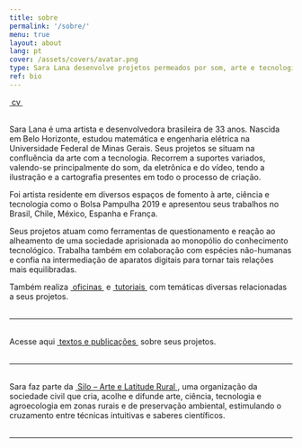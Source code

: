 ```yaml
---
title: sobre
permalink: '/sobre/'
menu: true
layout: about
lang: pt
cover: /assets/covers/avatar.png
type: Sara Lana desenvolve projetos permeados por som, arte e tecnologia.
ref: bio
---
```


<div class="selection">
<a href="../assets/docs/cv-pt.pdf" target="_blank">&nbsp;cv&nbsp;</a>
</div>

<br>

Sara Lana é uma artista e desenvolvedora brasileira de 33 anos. Nascida em Belo Horizonte, estudou matemática e engenharia elétrica na Universidade Federal de Minas Gerais. Seus projetos se situam na confluência da arte com a tecnologia. Recorrem a suportes variados, valendo-se principalmente do som, da eletrônica e do vídeo, tendo a ilustração e a cartografia presentes em todo o processo de criação.

Foi artista residente em diversos espaços de fomento à arte, ciência e tecnologia como o Bolsa Pampulha 2019 e apresentou seus trabalhos no Brasil, Chile, México, Espanha e França. 

Seus projetos atuam como ferramentas de questionamento e reação ao alheamento de uma sociedade aprisionada ao monopólio do conhecimento tecnológico. Trabalha também em colaboração com espécies não-humanas e confia na intermediação de aparatos digitais para tornar tais relações mais equilibradas.


<div class="selection">
Também realiza <a href="../workshops" target="_blank">&nbsp;oficinas&nbsp;</a> e <a href="../tutoriais" target="_blank">&nbsp;tutoriais&nbsp;</a> com temáticas diversas relacionadas a seus projetos.
</div>

<br>

---

<br>
<div class="selection">
Acesse aqui <a href="../textos" target="_blank">&nbsp;textos e publicações&nbsp;</a> sobre seus projetos.
</div>

<br>

---

<br>
<div class="selection">
Sara faz parte da <a href="https://silo.org.br/" target="_blank">&nbsp;Silo – Arte e Latitude Rural&nbsp;</a>, uma organização da sociedade civil que cria, acolhe e difunde arte, ciência, tecnologia e agroecologia em zonas rurais e de preservação ambiental, estimulando o cruzamento entre técnicas intuitivas e saberes científicos.
</div>

<br>

---
